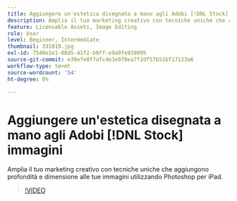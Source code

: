 ```yaml
---
title: Aggiungere un'estetica disegnata a mano agli Adobi [!DNL Stock] immagini
description: Amplia il tuo marketing creativo con tecniche uniche che aggiungono profondità e dimensione alle tue immagini utilizzando Photoshop per iPad
feature: Licensable Assets, Image Editing
role: User
level: Beginner, Intermediate
thumbnail: 331819.jpg
exl-id: 7540e1e1-08d5-41f2-b0ff-e9a9fe939095
source-git-commit: e39efe0f7afc4e3e970ea7f2df57b51bf17123a6
workflow-type: tm+mt
source-wordcount: '54'
ht-degree: 0%

---
```


# Aggiungere un&#39;estetica disegnata a mano agli Adobi [!DNL Stock] immagini

Amplia il tuo marketing creativo con tecniche uniche che aggiungono profondità e dimensione alle tue immagini utilizzando Photoshop per iPad.

>[!VIDEO](https://video.tv.adobe.com/v/331819?hidetitle=true)
